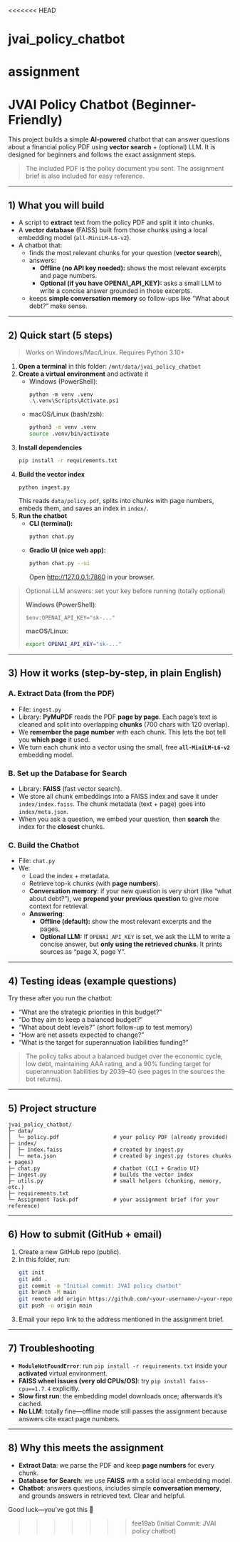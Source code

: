 <<<<<<< HEAD
# jvai_policy_chatbot
assignment
=======
# JVAI Policy Chatbot (Beginner-Friendly)

This project builds a simple **AI-powered** chatbot that can answer questions about a financial policy PDF using **vector search** + (optional) LLM. It is designed for beginners and follows the exact assignment steps.

> The included PDF is the policy document you sent. The assignment brief is also included for easy reference.

---

## 1) What you will build

- A script to **extract** text from the policy PDF and split it into chunks.
- A **vector database** (FAISS) built from those chunks using a local embedding model (`all-MiniLM-L6-v2`).
- A chatbot that:
  - finds the most relevant chunks for your question (**vector search**),
  - answers:
    - **Offline (no API key needed):** shows the most relevant excerpts and page numbers.
    - **Optional (if you have OPENAI_API_KEY):** asks a small LLM to write a concise answer grounded in those excerpts.
  - keeps **simple conversation memory** so follow-ups like “What about debt?” make sense.

---

## 2) Quick start (5 steps)

> Works on Windows/Mac/Linux. Requires Python 3.10+

1. **Open a terminal** in this folder: `/mnt/data/jvai_policy_chatbot`  
2. **Create a virtual environment** and activate it
   - Windows (PowerShell):
     ```pwsh
     python -m venv .venv
     .\.venv\Scripts\Activate.ps1
     ```
   - macOS/Linux (bash/zsh):
     ```bash
     python3 -m venv .venv
     source .venv/bin/activate
     ```
3. **Install dependencies**
   ```bash
   pip install -r requirements.txt
   ```
4. **Build the vector index**
   ```bash
   python ingest.py
   ```
   This reads `data/policy.pdf`, splits into chunks with page numbers, embeds them, and saves an index in `index/`.
5. **Run the chatbot**
   - **CLI (terminal):**
     ```bash
     python chat.py
     ```
   - **Gradio UI (nice web app):**
     ```bash
     python chat.py --ui
     ```
     Open http://127.0.0.1:7860 in your browser.

> Optional LLM answers: set your key before running (totally optional)
>
> **Windows (PowerShell)**:
> ```pwsh
> $env:OPENAI_API_KEY="sk-..."
> ```
> **macOS/Linux**:
> ```bash
> export OPENAI_API_KEY="sk-..."
> ```

---

## 3) How it works (step-by-step, in plain English)

### A. Extract Data (from the PDF)
- File: `ingest.py`
- Library: **PyMuPDF** reads the PDF **page by page**. Each page’s text is cleaned and split into overlapping **chunks** (700 chars with 120 overlap).
- We **remember the page number** with each chunk. This lets the bot tell you **which page** it used.
- We turn each chunk into a vector using the small, free **`all-MiniLM-L6-v2`** embedding model.

### B. Set up the Database for Search
- Library: **FAISS** (fast vector search).
- We store all chunk embeddings into a FAISS index and save it under `index/index.faiss`. The chunk metadata (text + page) goes into `index/meta.json`.
- When you ask a question, we embed your question, then **search** the index for the **closest** chunks.

### C. Build the Chatbot
- File: `chat.py`
- We:
  - Load the index + metadata.
  - Retrieve top-k chunks (with **page numbers**).
  - **Conversation memory**: if your new question is very short (like “what about debt?”), we **prepend your previous question** to give more context for retrieval.
  - **Answering**:
    - **Offline (default):** show the most relevant excerpts and the pages.
    - **Optional LLM:** If `OPENAI_API_KEY` is set, we ask the LLM to write a concise answer, but **only using the retrieved chunks**. It prints sources as “page X, page Y”.

---

## 4) Testing ideas (example questions)

Try these after you run the chatbot:

- “What are the strategic priorities in this budget?”  
- “Do they aim to keep a balanced budget?”  
- “What about debt levels?” (short follow-up to test memory)  
- “How are net assets expected to change?”  
- “What is the target for superannuation liabilities funding?”

> The policy talks about a balanced budget over the economic cycle, low debt, maintaining AAA rating, and a 90% funding target for superannuation liabilities by 2039–40 (see pages in the sources the bot returns).

---

## 5) Project structure

```
jvai_policy_chatbot/
├─ data/
│  └─ policy.pdf                 # your policy PDF (already provided)
├─ index/
│  ├─ index.faiss                # created by ingest.py
│  └─ meta.json                  # created by ingest.py (stores chunks + pages)
├─ chat.py                       # chatbot (CLI + Gradio UI)
├─ ingest.py                     # builds the vector index
├─ utils.py                      # small helpers (chunking, memory, etc.)
├─ requirements.txt
└─ Assignment Task.pdf           # your assignment brief (for your reference)
```

---

## 6) How to submit (GitHub + email)

1. Create a new GitHub repo (public).
2. In this folder, run:
   ```bash
   git init
   git add .
   git commit -m "Initial commit: JVAI policy chatbot"
   git branch -M main
   git remote add origin https://github.com/<your-username>/<your-repo>.git
   git push -u origin main
   ```
3. Email your repo link to the address mentioned in the assignment brief.

---

## 7) Troubleshooting

- **`ModuleNotFoundError`**: run `pip install -r requirements.txt` inside your **activated** virtual environment.
- **FAISS wheel issues (very old CPUs/OS)**: try `pip install faiss-cpu==1.7.4` explicitly.
- **Slow first run**: the embedding model downloads once; afterwards it’s cached.
- **No LLM**: totally fine—offline mode still passes the assignment because answers cite exact page numbers.

---

## 8) Why this meets the assignment

- **Extract Data**: we parse the PDF and keep **page numbers** for every chunk.
- **Database for Search**: we use **FAISS** with a solid local embedding model.
- **Chatbot**: answers questions, includes simple **conversation memory**, and grounds answers in retrieved text. Clear and helpful.

Good luck—you’ve got this 🚀
>>>>>>> fee19ab (Initial Commit: JVAI policy chatbot)
